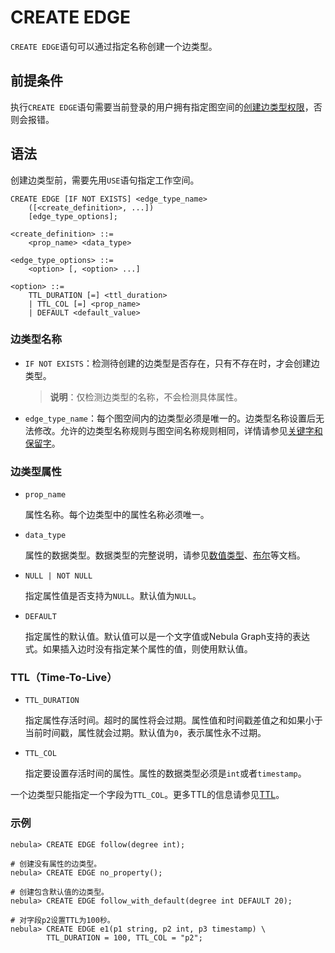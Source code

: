 # CREATE EDGE

`CREATE EDGE`语句可以通过指定名称创建一个边类型。

## 前提条件

执行`CREATE EDGE`语句需要当前登录的用户拥有指定图空间的[创建边类型权限](../../7.data-security/1.authentication/3.role-list.md)，否则会报错。

## 语法

创建边类型前，需要先用`USE`语句指定工作空间。

```ngql
CREATE EDGE [IF NOT EXISTS] <edge_type_name>
    ([<create_definition>, ...])
    [edge_type_options];

<create_definition> ::=
    <prop_name> <data_type>

<edge_type_options> ::=
    <option> [, <option> ...]

<option> ::=
    TTL_DURATION [=] <ttl_duration>
    | TTL_COL [=] <prop_name>
    | DEFAULT <default_value>
```

### 边类型名称

- `IF NOT EXISTS`：检测待创建的边类型是否存在，只有不存在时，才会创建边类型。

    >**说明**：仅检测边类型的名称，不会检测具体属性。
- `edge_type_name`：每个图空间内的边类型必须是唯一的。边类型名称设置后无法修改。允许的边类型名称规则与图空间名称规则相同，详情请参见[关键字和保留字](../20.appendix.md/keywords-and-reserved-words.md)。

### 边类型属性

- `prop_name`

    属性名称。每个边类型中的属性名称必须唯一。

- `data_type`

    属性的数据类型。数据类型的完整说明，请参见[数值类型](../3.data-types/1.numeric.md)、[布尔](../3.data-types/2.boolean.md)等文档。

- `NULL | NOT NULL`

    指定属性值是否支持为`NULL`。默认值为`NULL`。

- `DEFAULT`

    指定属性的默认值。默认值可以是一个文字值或Nebula Graph支持的表达式。如果插入边时没有指定某个属性的值，则使用默认值。

### TTL（Time-To-Live）

- `TTL_DURATION`

    指定属性存活时间。超时的属性将会过期。属性值和时间戳差值之和如果小于当前时间戳，属性就会过期。默认值为`0`，表示属性永不过期。

- `TTL_COL`

    指定要设置存活时间的属性。属性的数据类型必须是`int`或者`timestamp`。

一个边类型只能指定一个字段为`TTL_COL`。更多TTL的信息请参见[TTL](../8.clauses-and-options/ttl-options.md)。

### 示例

```ngql
nebula> CREATE EDGE follow(degree int);

# 创建没有属性的边类型。
nebula> CREATE EDGE no_property();

# 创建包含默认值的边类型。
nebula> CREATE EDGE follow_with_default(degree int DEFAULT 20);

# 对字段p2设置TTL为100秒。
nebula> CREATE EDGE e1(p1 string, p2 int, p3 timestamp) \
        TTL_DURATION = 100, TTL_COL = "p2";
```